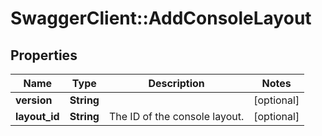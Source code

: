 # SwaggerClient::AddConsoleLayout

## Properties
Name | Type | Description | Notes
------------ | ------------- | ------------- | -------------
**version** | **String** |  | [optional] 
**layout_id** | **String** | The ID of the console layout. | [optional] 



